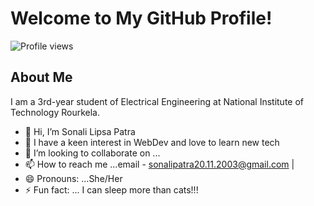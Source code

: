 # Welcome to My GitHub Profile!

![Profile views](https://visitor-badge.laobi.icu/badge?page_id=Sonalilipsa17375)

## About Me
I am a 3rd-year student of Electrical Engineering at National Institute of Technology Rourkela.


- 👋 Hi, I’m Sonali Lipsa Patra
- 👀 I have a keen interest in WebDev and love to learn new tech 
- 💞️ I’m looking to collaborate on ...
- 📫 How to reach me ...email - sonalipatra20.11.2003@gmail.com |
- 😄 Pronouns: ...She/Her
- ⚡ Fun fact: ... I can sleep more than cats!!!



<!---
Sonalilipsa17375/Sonalilipsa17375 is a ✨ special ✨ repository because its `README.md` (this file) appears on your GitHub profile.
You can click the Preview link to take a look at your changes.
--->
